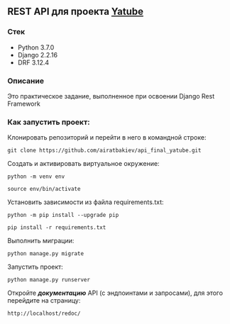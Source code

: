 ## REST API для проекта [Yatube](https://github.com/airatbakiev/yatube)

### Стек

- Python 3.7.0
- Django 2.2.16
- DRF 3.12.4

### Описание

Это практическое задание, выполненное при освоении Django Rest Framework


### Как запустить проект:

Клонировать репозиторий и перейти в него в командной строке:

```
git clone https://github.com/airatbakiev/api_final_yatube.git
```

Cоздать и активировать виртуальное окружение:

```
python -m venv env
```

```
source env/bin/activate
```

Установить зависимости из файла requirements.txt:

```
python -m pip install --upgrade pip
```
```
pip install -r requirements.txt
```

Выполнить миграции:

```
python manage.py migrate
```

Запустить проект:

```
python manage.py runserver
```

Откройте ***документацию*** API (с эндпоинтами и запросами), для этого перейдите на страницу:

```
http://localhost/redoc/
```

